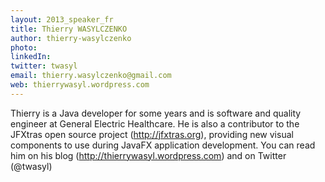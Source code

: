 ```yaml
---
layout: 2013_speaker_fr
title: Thierry WASYLCZENKO
author: thierry-wasylczenko
photo: 
linkedIn: 
twitter: twasyl
email: thierry.wasylczenko@gmail.com
web: thierrywasyl.wordpress.com
---
```


Thierry is a Java developer for some years and is software and quality engineer at General Electric Healthcare. He is also a contributor to the JFXtras open source project (http://jfxtras.org), providing new visual components to use during JavaFX application development. You can read him on his blog (http://thierrywasyl.wordpress.com) and on Twitter (@twasyl)